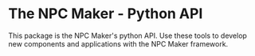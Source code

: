 # The NPC Maker - Python API

This package is the NPC Maker's python API. Use these tools to develop new
components and applications with the NPC Maker framework.
